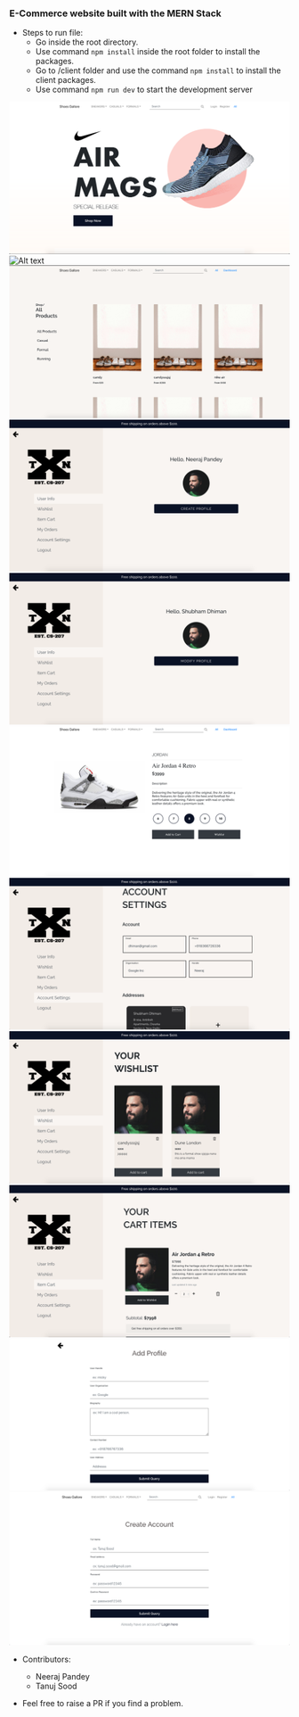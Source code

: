 
### E-Commerce website built with the MERN Stack

* Steps to run file:
  * Go inside the root directory.
  * Use command `npm install` inside the root folder to install the packages.
  * Go to /client folder and use the command `npm install` to install the client packages.
  * Use command `npm run dev` to start the development server


![Alt text](/client/src/img/screenshots/1.png?raw=true "Screenshot")
![Alt text](/client/src/img/screenshots/2.png?raw=true "Screenshot")
![Alt text](/client/src/img/screenshots/3.png?raw=true "Screenshot")
![Alt text](/client/src/img/screenshots/4.png?raw=true "Screenshot")
![Alt text](/client/src/img/screenshots/5.png?raw=true "Screenshot")
![Alt text](/client/src/img/screenshots/6.png?raw=true "Screenshot")
![Alt text](/client/src/img/screenshots/7.png?raw=true "Screenshot")
![Alt text](/client/src/img/screenshots/8.png?raw=true "Screenshot")
![Alt text](/client/src/img/screenshots/9.png?raw=true "Screenshot")
![Alt text](/client/src/img/screenshots/10.png?raw=true "Screenshot")
![Alt text](/client/src/img/screenshots/11.png?raw=true "Screenshot")


* Contributors:
  * Neeraj Pandey
  * Tanuj Sood

* Feel free to raise a PR if you find a problem.
 

